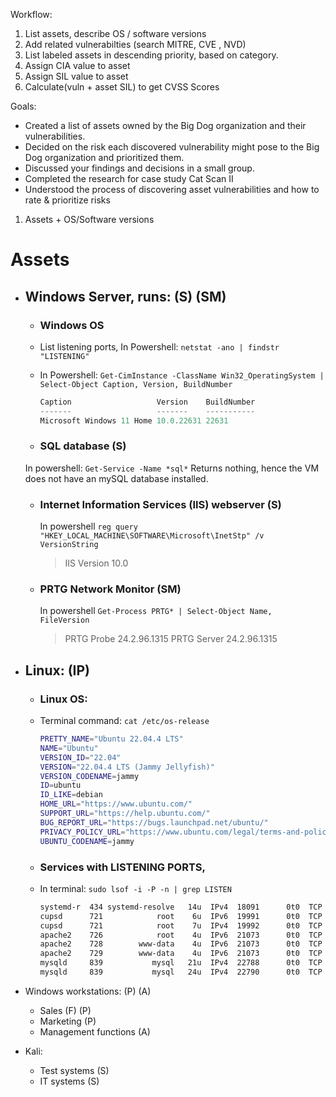 Workflow:
1. List assets, describe OS / software versions
2. Add related vulnerabilties (search MITRE, CVE , NVD)
3. List labeled assets in descending priority, based on category.
4. Assign CIA value to asset
5. Assign SIL value to asset
6. Calculate(vuln + asset SIL) to get CVSS Scores

Goals:
- Created a list of assets owned by the Big Dog organization and their vulnerabilities.
- Decided on the risk each discovered vulnerability might pose to the Big Dog organization and prioritized them.
- Discussed your findings and decisions in a small group.
- Completed the research for case study Cat Scan II
- Understood the process of discovering asset vulnerabilities and how to rate & prioritize risks


1. Assets + OS/Software versions

# Assets
- ## Windows Server, runs: (S) (SM)
    - ### Windows OS
    - List listening ports, In Powershell: `netstat -ano | findstr "LISTENING"`
    - In Powershell: `Get-CimInstance -ClassName Win32_OperatingSystem | Select-Object Caption, Version, BuildNumber`
        ```ps1
        Caption                   Version    BuildNumber
        -------                   -------    -----------
        Microsoft Windows 11 Home 10.0.22631 22631
        ```

    - ### SQL database (S)
    
    In powershell: `Get-Service -Name *sql*` Returns nothing, hence the VM does not have an mySQL database installed.
    - ### Internet Information Services (IIS) webserver (S)

      In powershell `reg query "HKEY_LOCAL_MACHINE\SOFTWARE\Microsoft\InetStp" /v VersionString`
      > IIS Version 10.0
    - ### PRTG Network Monitor (SM)

      In powershell `Get-Process PRTG* | Select-Object Name, FileVersion`
      > PRTG Probe 24.2.96.1315
      > PRTG Server 24.2.96.1315

- ## Linux: (IP)
    - ### Linux OS:
    - Terminal command: `cat /etc/os-release`
        ```bash
        PRETTY_NAME="Ubuntu 22.04.4 LTS"
        NAME="Ubuntu"
        VERSION_ID="22.04"
        VERSION="22.04.4 LTS (Jammy Jellyfish)"
        VERSION_CODENAME=jammy
        ID=ubuntu
        ID_LIKE=debian
        HOME_URL="https://www.ubuntu.com/"
        SUPPORT_URL="https://help.ubuntu.com/"
        BUG_REPORT_URL="https://bugs.launchpad.net/ubuntu/"
        PRIVACY_POLICY_URL="https://www.ubuntu.com/legal/terms-and-policies/privacy-policy"
        UBUNTU_CODENAME=jammy
        ```
        
    - ### Services with LISTENING PORTS,
    - In terminal: `sudo lsof -i -P -n | grep LISTEN`

        ```bash
        systemd-r  434 systemd-resolve   14u  IPv4  18091      0t0  TCP 127.0.0.53:53 (LISTEN)
        cupsd      721            root    6u  IPv6  19991      0t0  TCP [::1]:631 (LISTEN)
        cupsd      721            root    7u  IPv4  19992      0t0  TCP 127.0.0.1:631 (LISTEN)
        apache2    726            root    4u  IPv6  21073      0t0  TCP *:80 (LISTEN)
        apache2    728        www-data    4u  IPv6  21073      0t0  TCP *:80 (LISTEN)
        apache2    729        www-data    4u  IPv6  21073      0t0  TCP *:80 (LISTEN)
        mysqld     839           mysql   21u  IPv4  22788      0t0  TCP 127.0.0.1:33060 (LISTEN)
        mysqld     839           mysql   24u  IPv4  22790      0t0  TCP 127.0.0.1:3306 (LISTEN)
        ```

- Windows workstations: (P) (A)
    - Sales (F) (P)
    - Marketing (P)
    - Management functions (A)

- Kali: 
    - Test systems (S)
    - IT systems (S)
